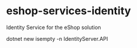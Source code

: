 # eshop-services-identity
Identity Service for the eShop solution

dotnet new isempty -n IdentityServer.API